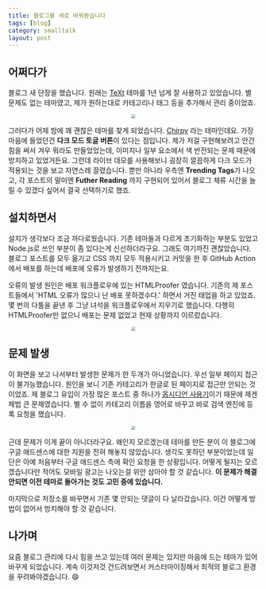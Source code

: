 ```yaml
---
title: 블로그를 새로 바꿔봤습니다
tags: [blog]
category: smalltalk
layout: post
---
```



## 어쩌다가

블로그 새 단장을 했습니다. 원래는 [TeXt](https://github.com/kitian616/jekyll-TeXt-theme) 테마를 1년 넘게 잘 사용하고 있었습니다. 별 문제도 없는 테마였고, 제가 원하는대로 카테고리나 태그 등을 추가해서 관리 중이었죠.

<center>
  <figure>
    <img src="https://i.imgur.com/BGxZBVf.png" style="zoom:50%;" loading="lazy"/>
  </figure>
</center>

그러다가 어제 밤에 꽤 괜찮은 테마를 찾게 되었습니다. [Chirpy](https://github.com/cotes2020/jekyll-theme-chirpy) 라는 테마인데요. 가장 마음에 들었던건 **다크 모드 토글 버튼**이 있다는 점입니다. 제가 저걸 구현해보려고 안간힘을 써서 겨우 뭐라도 만들었었는데, 이미지나 일부 요소에서 색 반전되는 문제 때문에 방치하고 있었거든요. 그런데 라이브 데모를 사용해보니 굉장히 깔끔하게 다크 모드가 적용되는 것을 보고 자연스레 끌렸습니다. 뿐만 아니라 우측엔 **Trending Tags**가 나오고, 각 포스트의 말미엔 **Futher Reading** 까지 구현되어 있어서 블로그 체류 시간을 늘릴 수 있겠다 싶어서 결국 선택하기로 했죠.

## 설치하면서

설치가 생각보다 조금 까다로웠습니다. 기존 테마들과 다르게 초기화하는 부분도 있었고 Node.js로 쓰인 부분이 좀 있다는게 신선하더라구요. 그래도 여기까진 괜찮았습니다. 블로그 포스트를 모두 옮기고 CSS 까지 모두 적용시키고 커밋을 한 후 GitHub Action에서 배포를 하는데 배포에 오류가 발생하기 전까지는요.

오류의 발생 원인은 배포 워크플로우에 있는 HTMLProofer 였습니다. 기존의 제 포스트들에서 'HTML 오류가 많으니 난 배포 못하겠수다.' 하면서 거진 태업을 하고 있었죠. 몇 번의 다툼을 끝낸 후 그냥 녀석을 워크플로우에서 지우기로 했습니다. 다행히 HTMLProofer만 없으니 배포는 문제 없었고 현재 상황까지 이르렀습니다.

<center>
  <figure>
    <img src="https://i.imgur.com/swPGTzH.png" style="zoom:50%;" loading="lazy"/>
  </figure>
</center>

## 문제 발생

이 화면을 보고 나서부터 발생한 문제가 한 두개가 아니었습니다. 우선 일부 페이지 접근이 불가능했습니다. 원인을 보니 기존 카테고리가 한글로 된 페이지로 접근만 안되는 것이었죠. 제 블로그 유입이 가장 많은 포스트 중 하나가 [옵시디언 사용기](https://otzslayer.github.io/smalltalk/2023/02/01/using-obsidian-for-note-taking.html)이기 때문에 제겐 제법 큰 문제였습니다. 별 수 없이 카테고리 이름을 영어로 바꾸고  바로 검색 엔진에 등록 요청을 했습니다.

<center>
  <figure>
    <img src="https://i.imgur.com/NimcUk0.png" style="zoom:50%;" loading="lazy"/>
  </figure>
</center>

근데 문제가 이게 끝이 아니더라구요. 왜인지 모르겠는데 테마를 만든 분이 이 블로그에 구글 애드센스에 대한 지원을 전혀 해놓지 않았습니다. 생각도 못하던 부분이었는데 일단은 아예 처음부터 구글 애드센스 측에 확인 요청을 한 상황입니다. 어떻게 될지는 모르겠습니다만 적어도 모바일 광고는 나오는걸 위안 삼아야 할 것 같습니다. **이 문제가 해결 안되면 이전 테마로 돌아가는 것도 고민 중에 있습니다.**

마지막으로 저장소를 바꾸면서 기존 몇 안되는 댓글이 다 날라갔습니다. 이건 어떻게 방법이 없어서 방치해야 할 것 같습니다.

## 나가며

요즘 블로그 관리에 다시 힘을 쓰고 있는데 여러 문제는 있지만 마음에 드는 테마가 있어 바꾸게 되었습니다. 계속 이것저것 건드려보면서 커스터마이징해서 최적의 블로그 환경을 꾸려봐야겠습니다. 😄